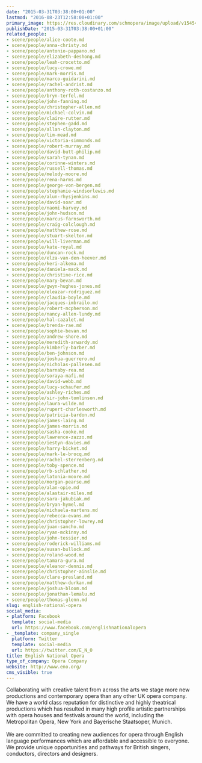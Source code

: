 ```yaml
---
date: "2015-03-31T03:38:00+01:00"
lastmod: "2016-08-23T12:58:00+01:00"
primary_image: https://res.cloudinary.com/schmopera/image/upload/v1545409169/media/webhook-uploads/1427769342744/english-national-opera-logo.jpg.jpg
publishDate: "2015-03-31T03:38:00+01:00"
related_people:
- scene/people/alice-coote.md
- scene/people/anna-christy.md
- scene/people/antonio-pappano.md
- scene/people/elizabeth-deshong.md
- scene/people/leah-crocetto.md
- scene/people/lucy-crowe.md
- scene/people/mark-morris.md
- scene/people/marco-guidarini.md
- scene/people/rachel-andrist.md
- scene/people/anthony-roth-costanzo.md
- scene/people/bryn-terfel.md
- scene/people/john-fanning.md
- scene/people/christopher-allen.md
- scene/people/michael-colvin.md
- scene/people/claire-rutter.md
- scene/people/stephen-gadd.md
- scene/people/allan-clayton.md
- scene/people/tim-mead.md
- scene/people/victoria-simmonds.md
- scene/people/robert-murray.md
- scene/people/david-butt-philip.md
- scene/people/sarah-tynan.md
- scene/people/corinne-winters.md
- scene/people/russell-thomas.md
- scene/people/melody-moore.md
- scene/people/rena-harms.md
- scene/people/george-von-bergen.md
- scene/people/stephanie-windsorlewis.md
- scene/people/alun-rhysjenkins.md
- scene/people/david-soar.md
- scene/people/naomi-harvey.md
- scene/people/john-hudson.md
- scene/people/marcus-farnsworth.md
- scene/people/craig-colclough.md
- scene/people/matthew-rose.md
- scene/people/stuart-skelton.md
- scene/people/will-liverman.md
- scene/people/kate-royal.md
- scene/people/duncan-rock.md
- scene/people/elza-van-den-heever.md
- scene/people/keri-alkema.md
- scene/people/daniela-mack.md
- scene/people/christine-rice.md
- scene/people/mary-bevan.md
- scene/people/gwyn-hughes-jones.md
- scene/people/eleazar-rodriguez.md
- scene/people/claudia-boyle.md
- scene/people/jacques-imbrailo.md
- scene/people/robert-mcpherson.md
- scene/people/nancy-allen-lundy.md
- scene/people/hal-cazalet.md
- scene/people/brenda-rae.md
- scene/people/sophie-bevan.md
- scene/people/andrew-shore.md
- scene/people/meredith-arwardy.md
- scene/people/kimberly-barber.md
- scene/people/ben-johnson.md
- scene/people/joshua-guerrero.md
- scene/people/nicholas-pallesen.md
- scene/people/barnaby-rea.md
- scene/people/soraya-mafi.md
- scene/people/david-webb.md
- scene/people/lucy-schaufer.md
- scene/people/ashley-riches.md
- scene/people/sir-john-tomlinson.md
- scene/people/laura-wilde.md
- scene/people/rupert-charlesworth.md
- scene/people/patricia-bardon.md
- scene/people/james-laing.md
- scene/people/james-morris.md
- scene/people/sasha-cooke.md
- scene/people/lawrence-zazzo.md
- scene/people/iestyn-davies.md
- scene/people/harry-bicket.md
- scene/people/mark-le-brocq.md
- scene/people/rachel-sterrenberg.md
- scene/people/toby-spence.md
- scene/people/rb-schlather.md
- scene/people/latonia-moore.md
- scene/people/morgan-pearse.md
- scene/people/alan-opie.md
- scene/people/alastair-miles.md
- scene/people/sara-jakubiak.md
- scene/people/bryan-hymel.md
- scene/people/michaela-martens.md
- scene/people/rebecca-evans.md
- scene/people/christopher-lowrey.md
- scene/people/juan-sancho.md
- scene/people/ryan-mckinny.md
- scene/people/john-tessier.md
- scene/people/roderick-williams.md
- scene/people/susan-bullock.md
- scene/people/roland-wood.md
- scene/people/tamara-gura.md
- scene/people/eleanor-dennis.md
- scene/people/christopher-ainslie.md
- scene/people/clare-presland.md
- scene/people/matthew-durkan.md
- scene/people/joshua-bloom.md
- scene/people/jonathan-lemalu.md
- scene/people/thomas-glenn.md
slug: english-national-opera
social_media:
- platform: Facebook
  template: social-media
  url: https://www.facebook.com/englishnationalopera
- _template: company_single
  platform: Twitter
  template: social-media
  url: https://twitter.com/E_N_O
title: English National Opera
type_of_company: Opera Company
website: http://www.eno.org/
cms_visible: true
---
```


<p>
	Collaborating with creative talent from across the arts we stage more new productions and contemporary opera than any other UK opera company. We have a world class reputation for distinctive and highly theatrical productions which has resulted in many high profile artistic partnerships with opera houses and festivals around the world, including the Metropolitan Opera, New York and Bayerische Staatsoper, Munich.<br>
	<br>
	We are committed to creating new audiences for opera through English language performances which are affordable and accessible to everyone. We provide unique opportunities and pathways for British singers, conductors, directors and designers.
</p>
